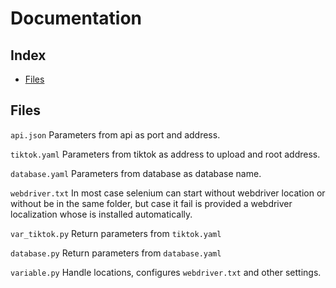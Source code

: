 <h1>Documentation</h1>

## Index
* [Files](#files)

## Files
`api.json`
Parameters from api as port and address.

`tiktok.yaml`
Parameters from tiktok as address to upload and root address.

`database.yaml`
Parameters from database as database name.

`webdriver.txt`
In most case selenium can start without webdriver location or without be in the same folder, but case it fail is provided a webdriver localization whose is installed automatically.

`var_tiktok.py`
Return parameters from `tiktok.yaml`

`database.py`
Return parameters from `database.yaml`

`variable.py`
Handle locations, configures `webdriver.txt` and other settings.